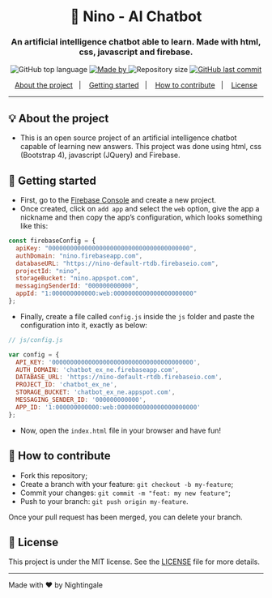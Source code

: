 <h1 align="center">💬 Nino - AI Chatbot</h1>
<h3 align="center">An artificial intelligence chatbot able to learn. Made with html, css, javascript and firebase.</h3>

<p align="center">
  <img alt="GitHub top language" src="https://img.shields.io/github/languages/top/nightingale-evening/chatbot_ex_ne?color=%23FF669D">
  
  <a href="https://www.linkedin.com/in/nightingale-evening/">
    <img alt="Made by" src="https://img.shields.io/badge/made%20by-nightingale%20eveing-%23FF669D">
  </a>
  
  <img alt="Repository size" src="https://img.shields.io/github/repo-size/nightingale-evening/chatbot_ex_ne?color=%23FF669D">
  
  <a href="https://github.com/nightingale-evening/chatbot_ex_ne/commits/master">
    <img alt="GitHub last commit" src="https://img.shields.io/github/last-commit/nightingale-evening/chatbot_ex_ne?color=%23FF669D">
  </a>
</p>

<p align="center">
  <a href="#-about-the-project">About the project</a>&nbsp;&nbsp;&nbsp;|&nbsp;&nbsp;&nbsp;
  <a href="#-getting-started">Getting started</a>&nbsp;&nbsp;&nbsp;|&nbsp;&nbsp;&nbsp;
  <a href="#-how-to-contribute">How to contribute</a>&nbsp;&nbsp;&nbsp;|&nbsp;&nbsp;&nbsp;
  <a href="#-license">License</a>
</p>

---

## 💡 About the project

- This is an open source project of an artificial intelligence chatbot capable of learning new answers. This project was done using html, css (Bootstrap 4), javascript (JQuery) and Firebase.

## 🚀 Getting started

- First, go to the [Firebase Console](https://console.firebase.google.com) and create a new project.
- Once created, click on `add app` and select the `web` option, give the app a nickname and then copy the app’s configuration, which looks something like this:
```javascript
const firebaseConfig = {
  apiKey: "000000000000000000000000000000000000000",
  authDomain: "nino.firebaseapp.com",
  databaseURL: "https://nino-default-rtdb.firebaseio.com",
  projectId: "nino",
  storageBucket: "nino.appspot.com",
  messagingSenderId: "000000000000",
  appId: "1:000000000000:web:0000000000000000000000"
};
```
- Finally, create a file called `config.js` inside the `js` folder and paste the configuration into it, exactly as below:
```javascript
// js/config.js

var config = {
  API_KEY: '000000000000000000000000000000000000000',
  AUTH_DOMAIN: 'chatbot_ex_ne.firebaseapp.com',
  DATABASE_URL: 'https://nino-default-rtdb.firebaseio.com',
  PROJECT_ID: 'chatbot_ex_ne',
  STORAGE_BUCKET: 'chatbot_ex_ne.appspot.com',
  MESSAGING_SENDER_ID: '000000000000',
  APP_ID: '1:000000000000:web:0000000000000000000000'
};
```
- Now, open the `index.html` file in your browser and have fun!

## 🤔 How to contribute

- Fork this repository;
- Create a branch with your feature: `git checkout -b my-feature`;
- Commit your changes: `git commit -m "feat: my new feature"`;
- Push to your branch: `git push origin my-feature`.

Once your pull request has been merged, you can delete your branch.

## 📝 License

This project is under the MIT license. See the [LICENSE](LICENSE.md) file for more details.

---

Made with ❤️ by Nightingale
